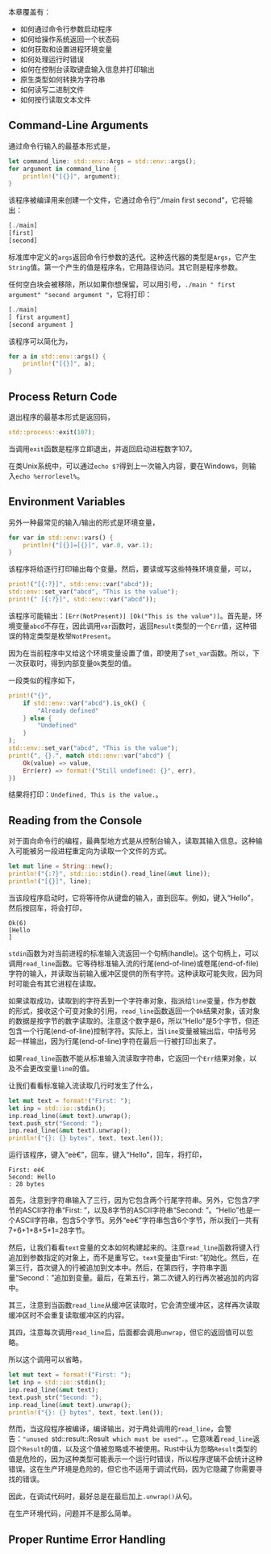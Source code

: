 本章覆盖有：

- 如何通过命令行参数启动程序
- 如何给操作系统返回一个状态码
- 如何获取和设置进程环境变量
- 如何处理运行时错误
- 如何在控制台读取键盘输入信息并打印输出
- 原生类型如何转换为字符串
- 如何读写二进制文件
- 如何按行读取文本文件

## Command-Line Arguments

通过命令行输入的最基本形式是，

```rust
let command_line: std::env::Args = std::env::args();
for argument in command_line {
	println!("[{}]", argument);
}
```

该程序被编译用来创建一个文件，它通过命令行“./main first second”，它将输出：

```rust
[./main]
[first]
[second]
```

标准库中定义的`args`返回命令行参数的迭代。这种迭代器的类型是`Args`，它产生`String`值。第一个产生的值是程序名，它用路径访问。其它则是程序参数。

任何空白块会被移除，所以如果你想保留，可以用引号，`./main " first argument" "second argument "`，它将打印：

```rust
[./main]
[ first argument]
[second argument ]
```

该程序可以简化为，

```rust
for a in std::env::args() {
	println!("[{}]", a);
}
```

## Process Return Code

退出程序的最基本形式是返回码，

```rust
std::process::exit(107);
```

当调用`exit`函数是程序立即退出，并返回启动进程数字107。

在类Unix系统中，可以通过`echo $?`得到上一次输入内容，要在Windows，则输入`echo %errorlevel%`。


## Environment Variables

另外一种最常见的输入/输出的形式是环境变量，

```rust
for var in std::env::vars() {
	println!("[{}]=[{}]", var.0, var.1);
}
```

该程序将给逐行打印输出每个变量。然后，要读或写这些特殊环境变量，可以，

```rust
print!("[{:?}]", std::env::var("abcd"));
std::env::set_var("abcd", "This is the value");
print!(" [{:?}]", std::env::var("abcd"));
```

该程序可能输出：`[Err(NotPresent)] [Ok("This is the value")]`。首先是，环境变量`abcd`不存在，因此调用`var`函数时，返回`Result`类型的一个`Err`值，这种错误的特定类型是枚举`NotPresent`。

因为在当前程序中又给这个环境变量设置了值，即使用了`set_var`函数。所以，下一次获取时，得到内部变量`Ok`类型的值。

一段类似的程序如下，

```rust
print!("{}",
	if std::env::var("abcd").is_ok() {
		"Already defined"
	} else {
		"Undefined"
	}
);
std::env::set_var("abcd", "This is the value");
print!(", {}.", match std::env::var("abcd") {
	Ok(value) => value,
	Err(err) => format!("Still undefined: {}", err),
})
```

结果将打印：`Undefined, This is the value.`。


## Reading from the Console

对于面向命令行的编程，最典型地方式是从控制台输入，读取其输入信息。这种输入可能被另一段进程重定向为读取一个文件的方式。

```rust
let mut line = String::new();
println!("{:?}", std::io::stdin().read_line(&mut line));
println!("[{}]", line);
```

当该段程序启动时，它将等待你从键盘的输入，直到回车。例如，键入“Hello”，然后按回车，将会打印，

```
Ok(6)
[Hello
]
```

`stdin`函数为对当前进程的标准输入流返回一个句柄(handle)。这个句柄上，可以调用`read_line`函数。它等待标准输入流的行尾(end-of-line)或卷尾(end-of-file)字符的输入，并读取当前输入缓冲区提供的所有字符。这种读取可能失败，因为同时可能会有其它进程在读取。

如果读取成功，读取到的字符丢到一个字符串对象，指派给`line`变量，作为参数的形式，接收这个可变对象的引用，`read_line`函数返回一个`Ok`结果对象，该对象的数据是按字节的数字读取的。注意这个数字是6，所以“Hello"是5个字节，但还包含一个行尾(end-of-line)控制字符。实际上，当`line`变量被输出后，中括号另起一样输出，因为行尾(end-of-line)字符在最后一行被打印出来了。

如果`read_line`函数不能从标准输入流读取字符串，它返回一个`Err`结果对象，以及不会更改变量`line`的值。

让我们看看标准输入流读取几行时发生了什么，

```rust
let mut text = format!("First: ");
let inp = std::io::stdin();
inp.read_line(&mut text).unwrap();
text.push_str("Second: ");
inp.read_line(&mut text).unwrap();
println!("{}: {} bytes", text, text.len());
```

运行该程序，键入“eè€”，回车，键入“Hello”，回车，将打印，

```
First: eè€
Second: Hello
: 28 bytes
```

首先，注意到字符串输入了三行，因为它包含两个行尾字符串。另外，它包含7字节的ASCII字符串“First: ”，以及8字节的ASCII字符串“Second: ”。“Hello”也是一个ASCII字符串，包含5个字节。另外“eè€”字符串包含6个字节，所以我们一共有7+6+1+8+5+1=28字节。

然后，让我们看看`text`变量的文本如何构建起来的。注意`read_line`函数将键入行追加到参数指定的对象上，而不是重写它。`text`变量由“First: ”初始化。然后，在第三行，首次键入的行被追加到文本中。然后，在第四行，字符串字面量“Second：”追加到变量。最后，在第五行，第二次键入的行再次被追加的内容中。

其三，注意到当函数`read_line`从缓冲区读取时，它会清空缓冲区，这样再次读取缓冲区时不会重复读取缓冲区的内容。

其四，注意每次调用`read_line`后，后面都会调用`unwrap`，但它的返回值可以忽略。

所以这个调用可以省略，

```rust
let mut text = format!("First: ");
let inp = std::io::stdin();
inp.read_line(&mut text);
text.push_str("Second: ");
inp.read_line(&mut text).unwrap();
println!("{}: {} bytes", text, text.len());
```

然而，当这段程序被编译，编译输出，对于两处调用的`read_line`，会警告：`"unused `std::result::Result` which must be used".`。它意味着`read_line`返回个`Result`的值，以及这个值被忽略或不被使用。Rust中认为忽略`Result`类型的值是危险的，因为这种类型可能表示一个运行时错误，所以程序逻辑不会统计这种错误。这在生产环境是危险的，但它也不适用于调试代码，因为它隐藏了你需要寻找的错误。

因此，在调试代码时，最好总是在最后加上`.unwrap()`从句。

在生产环境代码，问题并不是那么简单。


## Proper Runtime Error Handling






























